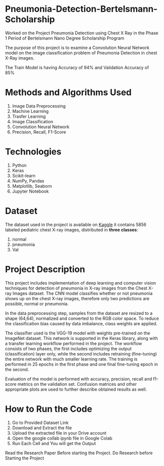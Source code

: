# Pneumonia-Detection-Bertelsmann-Scholarship
Worked on the Project Pneumonia Detection using Chest X Ray in the Phase 1 Period of Bertelsmann Nano Degree Scholarship Program

The purpose of this project is to examine a Convolution Neural Network model on the image classification problem of Pneumonia Detection in chest X-Ray images. 


The Train Model is having Accuracy of 94% and Validation Accuracy of 85% 


# Methods and Algorithms Used 

1) Image Data Preprocessing
2) Machine Learning
3) Trasfer Learning
4) Image Classification
5) Convolution Neural Network
6) Precision, Recall, F1-Score 


# Technologies
1) Python
2) Keras
3) Scikit-learn
4) NumPy, Pandas
5) Matplotlib, Seaborn
6) Jupyter Notebook


# Dataset
The dataset used in the project is available on [Kaggle](https://www.kaggle.com/paultimothymooney/chest-xray-pneumonia) it contains  5856 labeled pediatric chest X-ray images, distributed in **three classes**: 
1. normal
2. pneumonia
3. Val 


# Project Description
This project includes implementation of deep learning and computer vision techniques for detection of pneumonia in X-ray images from the Chest X-ray Images dataset. The CNN model classifies whether or not pneumonia shows up on the chest X-ray images, therefore only two predictions are possible, normal or pneumonia.

In the data preprocessing step, samples from the dataset are resized to a shape (64,64), normalized and converted to the RGB color space. To reduce the classification bias caused by data imbalance, class weights are applied.

The classifier used is the VGG-19 model with weights pre-trained on the ImageNet dataset. This network is supported in the Keras library, along with a transfer learning workflow performed in the project. The workflow consists of two phases, the first includes optimizing the output (classification) layer only, while the second includes retraining (fine-tuning) the entire network with much smaller learning rate. The training is performed in 25 epochs in the first phase and one final fine-tuning epoch in the second.

Evaluation of the model is performed with accuracy, precision, recall and f1-score metrics on the validation set. Confusion matrices and other appropriate plots are used to further describe obtained results as well.


# How to Run the Code
1. Go to Provided Dataset Link 
2. Download and Extract the file 
3. Upload the extracted file in your Drive account 
4. Open the google collab ipynb file in Google Colab
5. Run Each Cell and You will get the Output 


Read the Research Paper Before starting the Project. Do Research before Starting the Project 
